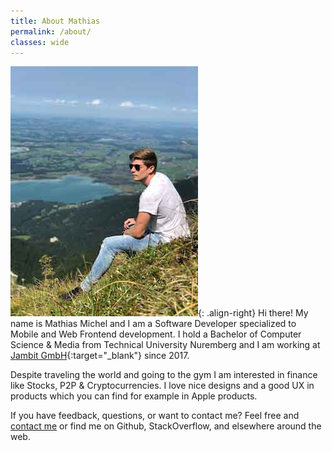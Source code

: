 ```yaml
---
title: About Mathias
permalink: /about/
classes: wide
---
```


![Mathias in the mountains](/assets/images/about/mm-alpen.jpg){: .align-right}
Hi there! My name is Mathias Michel and I am a Software Developer specialized to Mobile and Web Frontend development. I hold a Bachelor of Computer Science & Media from Technical University Nuremberg and I am working at [Jambit GmbH]{:target="_blank"} since 2017.

Despite traveling the world and going to the gym I am interested in finance like Stocks, P2P & Cryptocurrencies. I love nice designs and a good UX in products which you can find for example in Apple products.

If you have feedback, questions, or want to contact me? Feel free and [contact me] or find me on Github, StackOverflow, and elsewhere around the web.

[Jambit Gmbh]: http://www.jambit.com
[contact me]: /contact/


